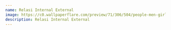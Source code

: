 ```yaml
---
name: Relasi Internal External
image: https://c0.wallpaperflare.com/preview/71/306/504/people-men-girls-sitting.jpg
description: Relasi Internal External
---
```

